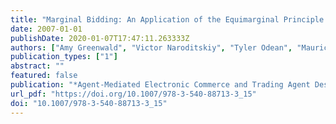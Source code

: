 ```yaml
---
title: "Marginal Bidding: An Application of the Equimarginal Principle to Bidding in TAC SCM"
date: 2007-01-01
publishDate: 2020-01-07T17:47:11.263333Z
authors: ["Amy Greenwald", "Victor Naroditskiy", "Tyler Odean", "Mauricio Ramirez", "Eric Sodomka", "Joe Zimmerman", "Clark Cutler"]
publication_types: ["1"]
abstract: ""
featured: false
publication: "*Agent-Mediated Electronic Commerce and Trading Agent Design and Analysis, AAMAS 2007 Workshop, AMEC 2007, Honolulu, Hawaii, May 14, 2007, and AAAI 2007 Workshop, TADA 2007, Vancouver, Canada, July 23, 2007, Selected and Revised Papers*"
url_pdf: "https://doi.org/10.1007/978-3-540-88713-3_15"
doi: "10.1007/978-3-540-88713-3_15"
---
```


